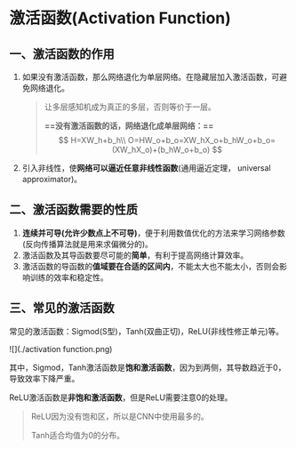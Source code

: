 # 激活函数(Activation Function)

## 一、激活函数的作用

1. 如果没有激活函数，那么网络退化为单层网络。在隐藏层加入激活函数，可避免网络退化。

   > 让多层感知机成为真正的多层，否则等价于一层。
   >
   > **==没有激活函数的话，网络退化成单层网络：==**
   > $$
   > H=XW_h+b_h\\
   > O=HW_o+b_o=XW_hX_o+b_hW_o+b_o=(XW_hX_o)+(b_hW_o+b_o)
   > $$

2. 引入非线性，使**网络可以逼近任意非线性函数**(通用逼近定理， universal approximator)。



## 二、激活函数需要的性质

1. **连续并可导(允许少数点上不可导)**，便于利用数值优化的方法来学习网络参数(反向传播算法就是用来求偏微分的)。
2. 激活函数及其导函数要尽可能的**简单**，有利于提高网络计算效率。
3. 激活函数的导函数的**值域要在合适的区间内**，不能太大也不能太小，否则会影响训练的效率和稳定性。



## 三、常见的激活函数

常见的激活函数：Sigmod(S型)，Tanh(双曲正切)，ReLU(非线性修正单元)等。

![](./activation function.png)

其中，Sigmod，Tanh激活函数是**饱和激活函数**，因为到两侧，其导数趋近于0，导致效率下降严重。

ReLU激活函数是**非饱和激活函数**，但是ReLU需要注意0的处理。

> ReLU因为没有饱和区，所以是CNN中使用最多的。
>
> Tanh适合均值为0的分布。

